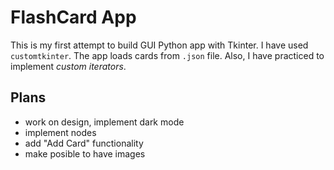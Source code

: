 # FlashCard App
This is my first attempt to build GUI Python app with Tkinter.
I have used `customtkinter`. The app loads cards from `.json` file.
Also, I have practiced to implement *custom iterators*. 

## Plans
- work on design, implement dark mode
- implement nodes
- add "Add Card" functionality
- make posible to have images
